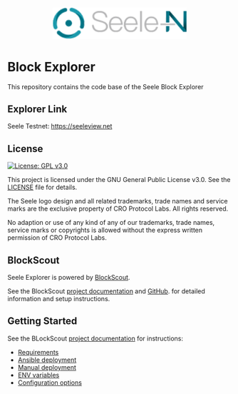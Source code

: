 <h1 align="center">
    <img src="./assets/seele-logo.png" alt="Seele Logo" width="300" />
</h1>

# Block Explorer

This repository contains the code base of the Seele Block Explorer

## Explorer Link

Seele Testnet: https://seeleview.net

## License

[![License: GPL v3.0](https://img.shields.io/badge/License-GPL%20v3-blue.svg)](https://www.gnu.org/licenses/gpl-3.0)

This project is licensed under the GNU General Public License v3.0. See the [LICENSE](LICENSE) file for details.

The Seele logo design and all related trademarks, trade names and service marks are the exclusive property of CRO Protocol Labs. All rights reserved.

No adaption or use of any kind of any of our trademarks, trade names, service marks or copyrights is allowed without the express written permission of CRO Protocol Labs.

## BlockScout

Seele Explorer is powered by [BlockScout](https://github.com/blockscout/blockscout).

See the BlockScout [project documentation](https://docs.blockscout.com/) and [GitHub](https://github.com/blockscout/blockscout). for detailed information and setup instructions.

## Getting Started

See the BLockScout [project documentation](https://docs.blockscout.com/) for instructions:
- [Requirements](https://docs.blockscout.com/for-developers/information-and-settings/requirements)
- [Ansible deployment](https://docs.blockscout.com/for-developers/ansible-deployment)
- [Manual deployment](https://docs.blockscout.com/for-developers/manual-deployment)
- [ENV variables](https://docs.blockscout.com/for-developers/information-and-settings/env-variables)
- [Configuration options](https://docs.blockscout.com/for-developers/configuration-options)
